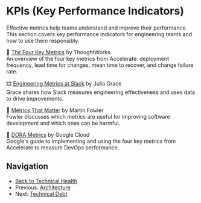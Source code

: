 # KPIs (Key Performance Indicators)

Effective metrics help teams understand and improve their performance. This section covers key performance indicators for engineering teams and how to use them responsibly.

📄 [The Four Key Metrics](https://www.thoughtworks.com/radar/techniques/four-key-metrics) by ThoughtWorks  
An overview of the four key metrics from Accelerate: deployment frequency, lead time for changes, mean time to recover, and change failure rate.

🎞 [Engineering Metrics at Slack](https://www.youtube.com/watch?v=kvO_nHnvPtQ) by Julia Grace  
Grace shares how Slack measures engineering effectiveness and uses data to drive improvements.

📄 [Metrics That Matter](https://martinfowler.com/articles/useOfMetrics.html) by Martin Fowler  
Fowler discusses which metrics are useful for improving software development and which ones can be harmful.

🔗 [DORA Metrics](https://cloud.google.com/blog/products/devops-sre/using-the-four-keys-to-measure-your-devops-performance) by Google Cloud  
Google's guide to implementing and using the four key metrics from Accelerate to measure DevOps performance.

## Navigation

- [Back to Technical Health](README.md)
- Previous: [Architecture](architecture.md)
- Next: [Technical Debt](technical-debt.md)
